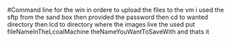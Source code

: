#Command line for the win
in ordere to upload the files to the vm
i used the sftp from the sand box
then provided the password 
then cd to wanted directory
then lcd to directory where the images live
the used put fileNameInTheLcoalMachine theNameYouWantToSaveWith
and thats it
